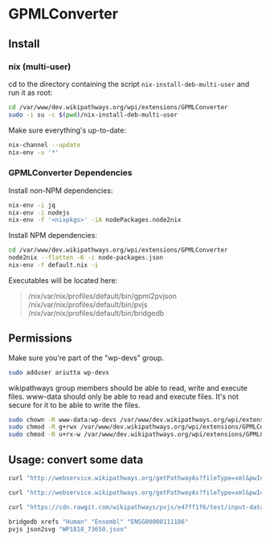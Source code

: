 # GPMLConverter

## Install

### nix (multi-user)
cd to the directory containing the script `nix-install-deb-multi-user` and run it as root:
```sh
cd /var/www/dev.wikipathways.org/wpi/extensions/GPMLConverter
sudo -i su -c $(pwd)/nix-install-deb-multi-user
```

Make sure everything's up-to-date:
```sh
nix-channel --update
nix-env -u '*'
```

### GPMLConverter Dependencies

Install non-NPM dependencies:
```sh
nix-env -i jq
nix-env -i nodejs
nix-env -f '<nixpkgs>' -iA nodePackages.node2nix
```

Install NPM dependencies:
```sh
cd /var/www/dev.wikipathways.org/wpi/extensions/GPMLConverter
node2nix --flatten -6 -i node-packages.json
nix-env -f default.nix -i
```

Executables will be located here:
> /nix/var/nix/profiles/default/bin/gpml2pvjson
> /nix/var/nix/profiles/default/bin/pvjs
> /nix/var/nix/profiles/default/bin/bridgedb

## Permissions
Make sure you're part of the "wp-devs" group.
```sh
sudo adduser ariutta wp-devs
```
wikipathways group members should be able to read, write and execute files.
www-data should only be able to read and execute files. It's not secure for it to be able to write the files.
```sh
sudo chown -R www-data:wp-devs /var/www/dev.wikipathways.org/wpi/extensions/GPMLConverter/
sudo chmod -R g+rwx /var/www/dev.wikipathways.org/wpi/extensions/GPMLConverter/
sudo chmod -R u+rx-w /var/www/dev.wikipathways.org/wpi/extensions/GPMLConverter/
```

## Usage: convert some data

```sh
curl "http://webservice.wikipathways.org/getPathwayAs?fileType=xml&pwId=WP554&revision=77712&format=json" | jq -r .data | base64 --decode | gpml2pvjson --id "http://identifiers.org/wikipathways/WP554" --pathway-version "77712"

curl "http://webservice.wikipathways.org/getPathwayAs?fileType=xml&pwId=WP554&revision=77712&format=xml" | xpath "*/ns1:data/text()" | base64 --decode | gpml2pvjson --id "http://identifiers.org/wikipathways/WP554" --pathway-version "77712"

curl "https://cdn.rawgit.com/wikipathways/pvjs/e47ff1f6/test/input-data/troublesome-pathways/WP1818_73650.gpml" | gpml2pvjson --id "http://identifiers.org/wikipathways/WP1818" --pathway-version "73650" > "WP1818_73650.json"

bridgedb xrefs "Human" "Ensembl" "ENSG00000111186"
pvjs json2svg "WP1818_73650.json"
```
